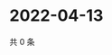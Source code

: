 # 2022-04-13

共 0 条

<!-- BEGIN WEIBO -->
<!-- 最后更新时间 Wed Apr 13 2022 04:16:16 GMT+0800 (China Standard Time) -->

<!-- END WEIBO -->
